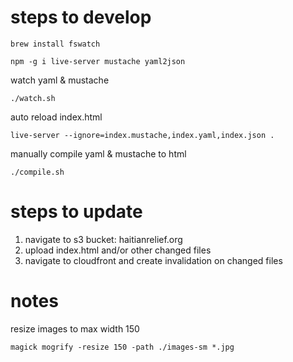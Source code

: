 # steps to develop

```
brew install fswatch

npm -g i live-server mustache yaml2json
```

watch yaml & mustache

```
./watch.sh
```

auto reload index.html

```
live-server --ignore=index.mustache,index.yaml,index.json .
```

manually compile yaml & mustache to html

```
./compile.sh
```

# steps to update

1. navigate to s3 bucket: haitianrelief.org
1. upload index.html and/or other changed files
1. navigate to cloudfront and create invalidation on changed files

# notes

resize images to max width 150

```
magick mogrify -resize 150 -path ./images-sm *.jpg
```
